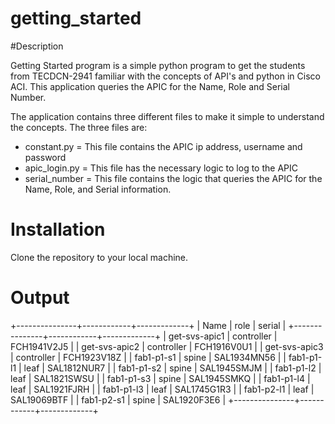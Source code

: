 # getting_started

#Description

Getting Started program is a simple python program to get the students from TECDCN-2941 familiar with the concepts of API's and python in Cisco ACI.  This application queries the APIC for the Name, Role and Serial Number. 

The application contains three different files to make it simple to understand the concepts.  The three files are:

  * constant.py = This file contains the APIC ip address, username and password
  * apic_login.py = This file has the necessary logic to log to the APIC
  * serial_number = This file contains the logic that queries the APIC for the Name, Role, and Serial information.
  
  
 # Installation
 
 Clone the repository to your local machine. 
 
 # Output
 
 +---------------+------------+-------------+
|      Name     |    role    |    serial   |
+---------------+------------+-------------+
| get-svs-apic1 | controller | FCH1941V2J5 |
| get-svs-apic2 | controller | FCH1916V0U1 |
| get-svs-apic3 | controller | FCH1923V18Z |
|   fab1-p1-s1  |   spine    | SAL1934MN56 |
|   fab1-p1-l1  |    leaf    | SAL1812NUR7 |
|   fab1-p1-s2  |   spine    | SAL1945SMJM |
|   fab1-p1-l2  |    leaf    | SAL1821SWSU |
|   fab1-p1-s3  |   spine    | SAL1945SMKQ |
|   fab1-p1-l4  |    leaf    | SAL1921FJRH |
|   fab1-p1-l3  |    leaf    | SAL1745G1R3 |
|   fab1-p2-l1  |    leaf    | SAL19069BTF |
|   fab1-p2-s1  |   spine    | SAL1920F3E6 |
+---------------+------------+-------------+
 
